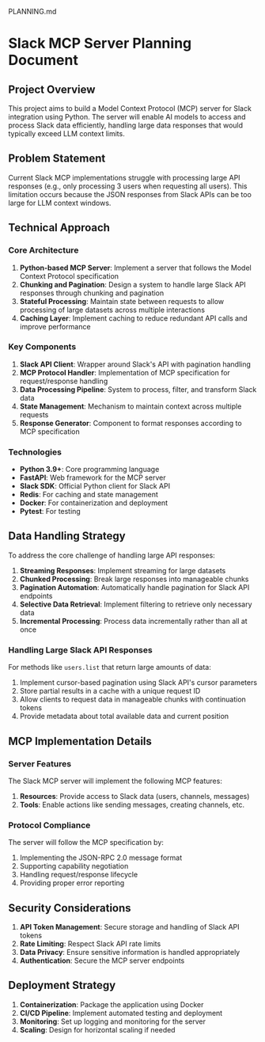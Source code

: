 PLANNING.md
# Slack MCP Server Planning Document

## Project Overview
This project aims to build a Model Context Protocol (MCP) server for Slack integration using Python. The server will enable AI models to access and process Slack data efficiently, handling large data responses that would typically exceed LLM context limits.

## Problem Statement
Current Slack MCP implementations struggle with processing large API responses (e.g., only processing 3 users when requesting all users). This limitation occurs because the JSON responses from Slack APIs can be too large for LLM context windows.

## Technical Approach

### Core Architecture
1. **Python-based MCP Server**: Implement a server that follows the Model Context Protocol specification
2. **Chunking and Pagination**: Design a system to handle large Slack API responses through chunking and pagination
3. **Stateful Processing**: Maintain state between requests to allow processing of large datasets across multiple interactions
4. **Caching Layer**: Implement caching to reduce redundant API calls and improve performance

### Key Components
1. **Slack API Client**: Wrapper around Slack's API with pagination handling
2. **MCP Protocol Handler**: Implementation of MCP specification for request/response handling
3. **Data Processing Pipeline**: System to process, filter, and transform Slack data
4. **State Management**: Mechanism to maintain context across multiple requests
5. **Response Generator**: Component to format responses according to MCP specification

### Technologies
- **Python 3.9+**: Core programming language
- **FastAPI**: Web framework for the MCP server
- **Slack SDK**: Official Python client for Slack API
- **Redis**: For caching and state management
- **Docker**: For containerization and deployment
- **Pytest**: For testing

## Data Handling Strategy
To address the core challenge of handling large API responses:

1. **Streaming Responses**: Implement streaming for large datasets
2. **Chunked Processing**: Break large responses into manageable chunks
3. **Pagination Automation**: Automatically handle pagination for Slack API endpoints
4. **Selective Data Retrieval**: Implement filtering to retrieve only necessary data
5. **Incremental Processing**: Process data incrementally rather than all at once

### Handling Large Slack API Responses
For methods like `users.list` that return large amounts of data:
1. Implement cursor-based pagination using Slack API's cursor parameters
2. Store partial results in a cache with a unique request ID
3. Allow clients to request data in manageable chunks with continuation tokens
4. Provide metadata about total available data and current position

## MCP Implementation Details

### Server Features
The Slack MCP server will implement the following MCP features:
1. **Resources**: Provide access to Slack data (users, channels, messages)
2. **Tools**: Enable actions like sending messages, creating channels, etc.

### Protocol Compliance
The server will follow the MCP specification by:
1. Implementing the JSON-RPC 2.0 message format
2. Supporting capability negotiation
3. Handling request/response lifecycle
4. Providing proper error reporting

## Security Considerations
1. **API Token Management**: Secure storage and handling of Slack API tokens
2. **Rate Limiting**: Respect Slack API rate limits
3. **Data Privacy**: Ensure sensitive information is handled appropriately
4. **Authentication**: Secure the MCP server endpoints

## Deployment Strategy
1. **Containerization**: Package the application using Docker
2. **CI/CD Pipeline**: Implement automated testing and deployment
3. **Monitoring**: Set up logging and monitoring for the server
4. **Scaling**: Design for horizontal scaling if needed

